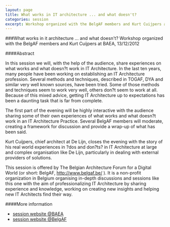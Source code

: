 ```yaml
---
layout: page
title: What works in IT architecture ... and what doesn't?
categories: session
excerpt: Workshop organized with the BelgAF members and Kurt Cuijpers at BAEA, 13/12/2012
---
```


###What works in it architecture ... and what doesn't?
Workshop organized with the BelgAF members and Kurt Cuijpers at BAEA, 13/12/2012

####Abstract

In this session we will, with the help of the audience, share experiences on what works and what doesn?t work in IT Architecture. In the last ten years, many people have been working on establishing an IT Architecture profession. Several methods and techniques, described in TOGAF, DYA and similar very well known sources, have been tried. Some of those methods and techniques seem to work very well, others don?t seem to work at all. Because of this mixed advice, getting IT Architecture up to expectations has been a daunting task that is far from complete.

The first part of the evening will be highly interactive with the audience sharing some of their own experiences of what works and what doesn?t work in an IT Architecture Practice. Several BelgAF members will moderate, creating a framework for discussion and provide a wrap-up of what has been said.

Kurt Cuijpers, chief architect at De Lijn, closes the evening with the story of his real world experiences in ?dos and don?ts? in IT Architecture at large and complex organisation like De Lijn, particularly in dealing with external providers of solutions.

This session is offered by The Belgian Architecture Forum for a Digital World (or short: BelgAF, http://www.belgaf.be/ ). It is a non-profit organization in Belgium organising in-depth discussions and sessions like this one with the aim of professionalizing IT Architecture by sharing experience and knowledge, working on creating new insights and helping new IT Architects find their way.

####More information
- [session website @BAEA](http://www.baea.be/2012/10/ea-cafe-17-what-works-in-it-architecture-and-what-doesnt/)
- [session website @BelgAF](http://www.belgaf.be/event/what-works-it-architecture-and-what-doesnt) 
